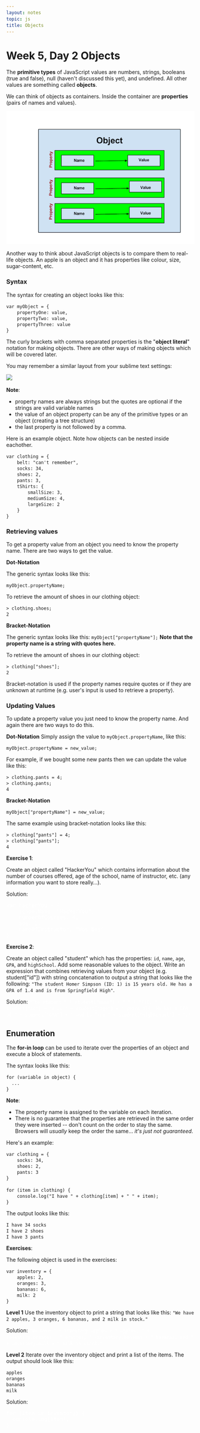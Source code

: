 ```yaml
---
layout: notes
topic: js
title: Objects
---
```


<style> .note {display: none; /* Hide teachers notes */ } .solution {color:white; } .solution:hover {color:black; } </style>

# Week 5, Day 2 Objects

The **primitive types** of JavaScript values are numbers, strings, booleans (true and false), null (haven't discussed this yet), and undefined. All other values are something called **objects**.

We can think of objects as containers. Inside the container are **properties** (pairs of names and values).

![image](objects.png)

Another way to think about JavaScript objects is to compare them to real-life objects. An apple is an object and it has properties like colour, size, sugar-content, etc.

### Syntax
The syntax for creating an object looks like this:

```
var myObject = {
	propertyOne: value,
	propertyTwo: value,
	propertyThree: value
}
```

The curly brackets with comma separated properties is the "**object literal**" notation for making objects. There are other ways of making objects which will be covered later.

You may remember a similar layout from your sublime text settings:

![](http://wes.io/U0dv/content)

**Note**:

* property names are always strings but the quotes are optional if the strings are valid variable names
* the value of an object property can be any of the primitive types or an object (creating a tree structure)
* the last property is not followed by a comma.

Here is an example object. Note how objects can be nested inside eachother. 

```
var clothing = {
	belt: "can't remember",
	socks: 34,
	shoes: 2,
	pants: 3,
	tShirts: {
		smallSize: 3,
		mediumSize: 4,
		largeSize: 2
	}
}
```

### Retrieving values
To get a property value from an object you need to know the property name. There are two ways to get the value.

**Dot-Notation**

The generic syntax looks like this:
```
myObject.propertyName;
```

To retrieve the amount of shoes in our clothing object:

```
> clothing.shoes;
2
```

**Bracket-Notation**

The generic syntax looks like this: `myObject["propertyName"];` **Note that the property name is a string with quotes here.**

To retrieve the amount of shoes in our clothing object:

```
> clothing["shoes"];
2
```

Bracket-notation is used if the property names require quotes or if they are unknown at runtime (e.g. user's input is used to retrieve a property).

### Updating Values

To update a property value you just need to know the property name. And again there are two ways to do this.

**Dot-Notation**
Simply assign the value to `myObject.propertyName`, like this:

```
myObject.propertyName = new_value;
```

For example, if we bought some new pants then we can update the value like this:

```
> clothing.pants = 4;
> clothing.pants;
4
```

**Bracket-Notation**

```
myObject["propertyName"] = new_value;
```

The same example using bracket-notation looks like this:

```
> clothing["pants"] = 4;
> clothing["pants"];
4
```

**Exercise 1**:

Create an object called "HackerYou" which contains information about the number of courses offered, age of the school, name of instructor, etc. (any information you want to store really…). 

Solution:

<div class="solution">
<pre>
var hackerYou = {
	schoolName: "HackerYou",
	numberOfCourses: 4,
	age: 1,
	nameOfInstructor: "Wes Bos"
}
</pre>
</div>

**Exercise 2**:

Create an object called "student" which has the properties: `id`, `name`, `age`, `GPA`, and `highSchool`. Add some reasonable values to the object. Write an expression that combines retrieving values from your object (e.g. student["id"]) with string concatenation to output a string
that looks like the following: `"The student Homer Simpson (ID: 1) is 15 years old. He has a GPA of 1.4 and is from Springfield High"`.

Solution: <span class="solution">`"The student " + student["name"] + " " + "(ID: " + student["id"] + ") is " + student["age"] + " years old. He has a GPA of " + student["GPA"] + " and is from " + student["highSchool"] + "."`</span>

## Enumeration 
The **for-in loop** can be used to iterate over the properties of an object and execute a block of statements.

The syntax looks like this:

```
for (variable in object) {
  ...
}
```

**Note**: 

* The property name is assigned to the variable on each iteration.
* There is no guarantee that the properties are retrieved in the same order they were inserted -- don't count on the order to stay the same. Browsers will *usually* keep the order the same… *it's just not guaranteed*.

Here's an example:

```
var clothing = {
	socks: 34,
	shoes: 2,
	pants: 3
}

for (item in clothing) {
	console.log("I have " + clothing[item] + " " + item);
}
```

The output looks like this:

```
I have 34 socks
I have 2 shoes
I have 3 pants
```

**Exercises**:

The following object is used in the exercises:

```
var inventory = {
	apples: 2,
	oranges: 3,
	bananas: 6,
	milk: 2
}
```

**Level 1**
Use the inventory object to print a string that looks like this: `"We have 2 apples, 3 oranges, 6 bananas, and 2 milk in stock."`


Solution: <span class="solution">`"We have " + inventory.apples + " apples, " + inventory.oranges + " oranges, " +inventory.bananas + " bananas, and " + inventory.milk + " milk in stock."`</span>

**Level 2**
Iterate over the inventory object and print a list of the items. The output should look like this:

```
apples
oranges
bananas
milk
```

Solution:

<div class="solution">
<pre>
for (item in inventory) {
  console.log(item);
}
</pre>
</div>

<!--
**Level 3**
Create an html table from the inventory object. It should look like this:

<table>
  <tr>
    <th>Item</th>
    <th>Quantity</th>
  </tr>

  <tr>
    <td>apples</td>
    <td>2</td>
  </tr>

  <tr>
    <td>oranges</td>
    <td>3</td>
  </tr>

  <tr>
    <td>bananas</td>
    <td>6</td>
  </tr>

  <tr>
    <td>milk</td>
    <td>2</td>
  </tr>
</table>

Solution:


```
var tableHtml = "<table> <tr> <th>Item</th> <th>Quantity</th> </tr>";

for (item in inventory) {
  tableHtml += "<tr> <td>" + item + "</td> <td>" + inventory[item] + "</td></tr>"
}

tableHtml += "</table>";
```
-->